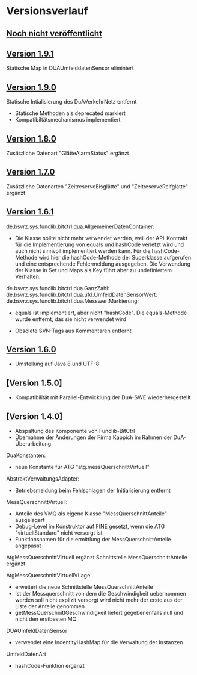 Versionsverlauf
===============

## [Noch nicht veröffentlicht]

## [Version 1.9.1]

Statische Map in DUAUmfelddatenSensor eliminiert

## [Version 1.9.0]

Statische Intialisierung des DuAVerkehrNetz entfernt

- Statische Methoden als deprecated markiert
- Kompatibiltätsmechanismus implementiert

## [Version 1.8.0]

Zusätzliche Datenart "GlätteAlarmStatus" ergänzt

## [Version 1.7.0]

Zusätzliche Datenarten "ZeitreserveEisglätte" und "ZeitreserveReifglätte" ergänzt

## [Version 1.6.1]

de.bsvrz.sys.funclib.bitctrl.dua.AllgemeinerDatenContainer:

- Die Klasse sollte nicht mehr verwendet werden, weil der
  API-Kontrakt für die Implementierung von equals und hashCode
  verletzt wird und auch nicht sinnvoll implementiert werden kann.
  Für die hashCode-Methode wird hier die hashCode-Methode der
  Superklasse aufgerufen und eine entsprechende Fehlermeldung
  ausgegeben. Die Verwendung der Klasse in Set und Maps als Key
  führt aber zu undefiniertem Verhalten.
	
de.bsvrz.sys.funclib.bitctrl.dua.GanzZahl:
de.bsvrz.sys.funclib.bitctrl.dua.ufd.UmfeldDatenSensorWert:
de.bsvrz.sys.funclib.bitctrl.dua.MesswertMarkierung:

- equals ist implementiert, aber nicht "hashCode". Die equals-Methode wurde entfernt, das sie
  nicht verwendet wird 

- Obsolete SVN-Tags aus Kommentaren entfernt

## [Version 1.6.0]

- Umstellung auf Java 8 und UTF-8

## [Version 1.5.0]

- Kompatibilität mit Parallel-Entwicklung der DuA-SWE wiederhergestellt

## [Version 1.4.0]

- Abspaltung des Komponente von Funclib-BitCtrl
- Übernahme der Änderungen der Firma Kappich im Rahmen der DuA-Überarbeitung

DuaKonstanten:
- neue Konstante für ATG "atg.messQuerschnittVirtuell"

AbstraktVerwaltungsAdapter:
- Betriebsmeldung beim Fehlschlagen der Initialisierung entfernt

MessQuerschnittVirtuell:
- Anteile des VMQ als eigene Klasse "MessQuerschnittAnteile" ausgelagert
- Debug-Level im Konstruktor auf FINE gesetzt, wenn die ATG "virtuellStandard" nicht versorgt ist
- Funktionsnamen für die ermittlung der MessQuerschnittAnteile angepasst

AtgMessQuerschnittVirtuell ergänzt
Schnittstelle MessQuerschnittAnteile ergänzt

AtgMessQuerschnittVirtuellVLage
- erweitert die neue Schnittstelle MessQuerschnittAnteile
- Ist der Messquerschnitt von dem die Geschwindigkeit uebernommen werden soll nicht explizit versorgt wird nicht mehr der erste aus der Liste der Anteile genommen
- getMessQuerschnittGeschwindigkeit liefert gegebenenfalls null und nicht den erstbesten MQ

DUAUmfeldDatenSensor
- verwendet eine IndentityHashMap für die Verwaltung der Instanzen

UmfeldDatenArt
- hashCode-Funktion ergänzt

[Noch nicht veröffentlicht]: https://gitlab.nerz-ev.de/uwe.peuker/de.bsvrz.gradle.nerzswe/compare/v1.9.1...HEAD
[Version 1.9.1]: 
https://gitlab.nerz-ev.de/ERZ/SWE_de.bsvrz.sys.funclib.bitctrl.dua/compare/v1.9.0...v1.9.1
[Version 1.9.0]: 
https://gitlab.nerz-ev.de/ERZ/SWE_de.bsvrz.sys.funclib.bitctrl.dua/compare/v1.8.0...v1.9.0
[Version 1.8.0]: 
https://gitlab.nerz-ev.de/ERZ/SWE_de.bsvrz.sys.funclib.bitctrl.dua/compare/v1.7.0...v1.8.0
[Version 1.7.0]: 
https://gitlab.nerz-ev.de/ERZ/SWE_de.bsvrz.sys.funclib.bitctrl.dua/compare/v1.6.1...v1.7.0
[Version 1.6.1]: 
https://gitlab.nerz-ev.de/ERZ/SWE_de.bsvrz.sys.funclib.bitctrl.dua/compare/v1.6.0...v1.6.1
[Version 1.6.0]: 
https://gitlab.nerz-ev.de/ERZ/SWE_de.bsvrz.sys.funclib.bitctrl.dua/compare/v1.5.0...v1.6.0

